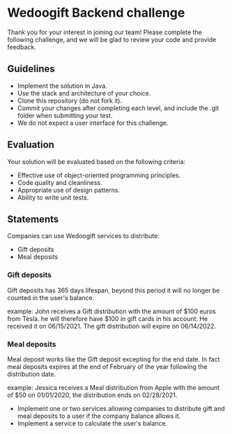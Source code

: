 # Wedoogift Backend challenge

Thank you for your interest in joining our team!
Please complete the following challenge, and we will be glad to review your code and provide feedback.

## Guidelines

* Implement the solution in Java.
* Use the stack and architecture of your choice.
* Clone this repository (do not fork it).
* Commit your changes after completing each level, and include the .git folder when submitting your test.
* We do not expect a user interface for this challenge.

## Evaluation

Your solution will be evaluated based on the following criteria:

* Effective use of object-oriented programming principles.
* Code quality and cleanliness.
* Appropriate use of design patterns.
* Ability to write unit tests.

## Statements

Companies can use Wedoogift services to distribute:

- Gift deposits
- Meal deposits

### Gift deposits

Gift deposits has 365 days lifespan, beyond this period it will no longer be counted in the user's balance.

example:
John receives a Gift distribution with the amount of $100 euros from Tesla. he will therefore have $100 in gift cards in
his account.
He received it on 06/15/2021. The gift distribution will expire on 06/14/2022.

### Meal deposits

Meal deposit works like the Gift deposit excepting for the end date. In fact meal deposits expires at the end of
February of the year following the distribution date.

example:
Jessica receives a Meal distribution from Apple with the amount of $50 on 01/01/2020, the distribution ends on
02/28/2021.

* Implement one or two services allowing companies to distribute gift and meal deposits to a user if the company balance
  allows it.
* Implement a service to calculate the user's balance.
